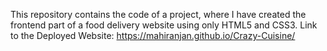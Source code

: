 This repository contains the code of a project, where I have created the frontend part of a food delivery website using only HTML5 and CSS3.
Link to the Deployed Website: https://mahiranjan.github.io/Crazy-Cuisine/
